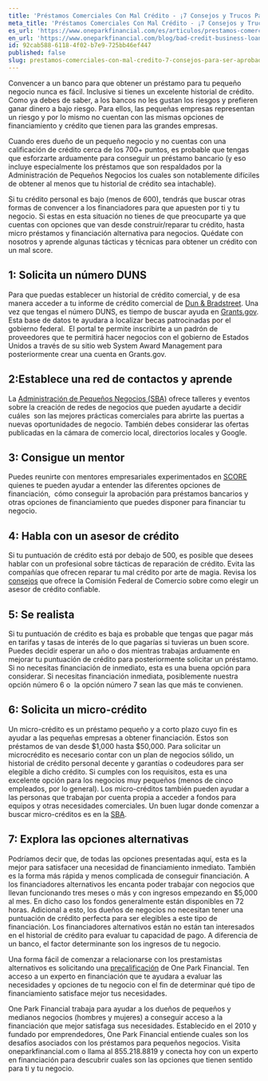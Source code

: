 ```yaml
---
title: 'Préstamos Comerciales Con Mal Crédito - ¡7 Consejos y Trucos Para Ser Aprobado!'
meta_title: 'Préstamos Comerciales Con Mal Crédito - ¡7 Consejos y Trucos Para Ser Aprobado!'
es_url: 'https://www.oneparkfinancial.com/es/articulos/prestamos-comerciales-con-mal-credito-7-consejos-para-ser-aprobado'
en_url: 'https://www.oneparkfinancial.com/blog/bad-credit-business-loans-7-tips-and-tricks-to-get-approved'
id: 92cab588-6118-4f02-b7e9-725bb46ef447
published: false
slug: prestamos-comerciales-con-mal-credito-7-consejos-para-ser-aprobado
---
```

<p>Convencer a un banco para que obtener un pr&eacute;stamo para tu peque&ntilde;o negocio nunca es f&aacute;cil. Inclusive si tienes un excelente historial de cr&eacute;dito. Como ya debes de saber, a los bancos no les gustan los riesgos y prefieren ganar dinero a bajo riesgo. Para ellos, las peque&ntilde;as empresas representan un riesgo y por lo mismo no cuentan con las mismas opciones de financiamiento y cr&eacute;dito que tienen para las grandes empresas.</p>

<p>Cuando eres due&ntilde;o de un peque&ntilde;o negocio y no cuentas con una calificaci&oacute;n de cr&eacute;dito cerca de los 700+ puntos, es probable que tengas que esforzarte arduamente para conseguir un pr&eacute;stamo bancario (y eso incluye especialmente los pr&eacute;stamos que son respaldados por la Administraci&oacute;n de Peque&ntilde;os Negocios los cuales son notablemente dif&iacute;ciles de obtener al menos que tu historial de cr&eacute;dito sea intachable).</p>

<p>Si tu cr&eacute;dito personal es bajo (menos de 600), tendr&aacute;s que buscar otras formas de convencer a los financiadores para que apuesten por ti y tu negocio. Si estas en esta situaci&oacute;n no tienes de que preocuparte ya que cuentas con opciones que van desde construir/reparar tu cr&eacute;dito, hasta micro pr&eacute;stamos y financiaci&oacute;n alternativa para negocios. Qu&eacute;date con nosotros y aprende algunas t&aacute;cticas y t&eacute;cnicas para obtener un cr&eacute;dito con un mal score.</p>

<h2>1: Solicita un n&uacute;mero DUNS </h2>

<p>Para que puedas establecer un historial de cr&eacute;dito comercial, y de esa manera acceder a tu informe de cr&eacute;dito comercial de <a href="https://iupdate.dnb.com/iUpdate/viewiUpdateHome.htm;jsessionid=A9C87768E3F759B25ADE4330A2D1BE0F.app2">Dun &amp; Bradstreet</a>. Una vez que tengas el n&uacute;mero DUNS, es tiempo de buscar ayuda en <a href="http://www.grants.gov/web/grants/search-grants.html">Grants.gov</a>. Esta base de datos te ayudara a localizar becas patrocinadas por el gobierno federal.&nbsp; El portal te permite inscribirte a un padr&oacute;n de proveedores que te permitir&aacute; hacer negocios con el gobierno de Estados Unidos a trav&eacute;s de su sitio web System Award Management para posteriormente crear una cuenta en Grants.gov.</p>

<h2>2:Establece una red de contactos y aprende</h2>

<p>La <a href="https://www.sba.gov/bienvenido-a-la-en-espanol">Administraci&oacute;n de Peque&ntilde;os Negocios (SBA)</a> ofrece talleres y eventos sobre la creaci&oacute;n de redes de negocios que pueden ayudarte a decidir cu&aacute;les &nbsp;son las mejores pr&aacute;cticas comerciales para abrirte las puertas a nuevas oportunidades de negocio. Tambi&eacute;n debes considerar las ofertas publicadas en la c&aacute;mara de comercio local, directorios locales y Google.</p>

<h2>3: Consigue un mentor</h2>

<p>Puedes reunirte con mentores empresariales experimentados en <a href="https://www.sba.gov/offices/headquarters/oed/resources/148091">SCORE</a> quienes te pueden ayudar a entender las diferentes opciones de financiaci&oacute;n,&nbsp; c&oacute;mo conseguir la aprobaci&oacute;n para pr&eacute;stamos bancarios y otras opciones de financiamiento que puedes disponer para financiar tu negocio.</p>

<h2>4: Habla con un asesor de cr&eacute;dito</h2>

<p>Si tu puntuaci&oacute;n de cr&eacute;dito est&aacute; por debajo de 500, es posible que desees hablar con un profesional sobre t&aacute;cticas de reparaci&oacute;n de cr&eacute;dito. Evita las compa&ntilde;&iacute;as que ofrecen reparar tu mal cr&eacute;dito por arte de magia. Revisa los <a href="https://www.consumidor.ftc.gov/">consejos</a> que ofrece la Comisi&oacute;n Federal de Comercio sobre como elegir un asesor de cr&eacute;dito confiable.</p>

<h2>5: Se realista</h2>

<p>Si tu puntuaci&oacute;n de cr&eacute;dito es baja es probable que tengas que pagar m&aacute;s en tarifas y tasas de inter&eacute;s de lo que pagar&iacute;as si tuvieras un buen score. Puedes decidir esperar un a&ntilde;o o dos mientras trabajas arduamente en mejorar tu puntuaci&oacute;n de cr&eacute;dito para posteriormente solicitar un pr&eacute;stamo. Si no necesitas financiaci&oacute;n de inmediato, esta es una buena opci&oacute;n para considerar. Si necesitas financiaci&oacute;n inmediata, posiblemente nuestra opci&oacute;n n&uacute;mero 6 o &nbsp;la opci&oacute;n n&uacute;mero 7 sean las que m&aacute;s te convienen.</p>

<h2>6: Solicita un micro-cr&eacute;dito</h2>

<p>Un micro-cr&eacute;dito es un pr&eacute;stamo peque&ntilde;o y a corto plazo cuyo fin es ayudar a las peque&ntilde;as empresas a obtener financiaci&oacute;n. Estos son pr&eacute;stamos de van desde $1,000 hasta $50,000. Para solicitar un microcr&eacute;dito es necesario contar con un plan de negocios s&oacute;lido, un historial de cr&eacute;dito personal decente y garant&iacute;as o codeudores para ser elegible a dicho cr&eacute;dito. Si cumples con los requisitos, esta es una excelente opci&oacute;n para los negocios muy peque&ntilde;os (menos de cinco empleados, por lo general). Los micro-cr&eacute;ditos tambi&eacute;n pueden ayudar a las personas que trabajan por cuenta propia a acceder a fondos para equipos y otras necesidades comerciales. Un buen lugar donde comenzar a buscar micro-cr&eacute;ditos es en la <a href="https://www.sba.gov/programas-de-financiamiento">SBA</a>.</p>

<h2>7: Explora las opciones alternativas</h2>

<p>Podr&iacute;amos decir que, de todas las opciones presentadas aqu&iacute;, esta es la mejor para satisfacer una necesidad de financiamiento inmediato. Tambi&eacute;n es la forma m&aacute;s r&aacute;pida y menos complicada de conseguir financiaci&oacute;n. A los financiadores alternativos les encanta poder trabajar con negocios que llevan funcionando tres meses o m&aacute;s y con ingresos empezando en $5,000 al mes. En dicho caso los fondos generalmente est&aacute;n disponibles en 72 horas. Adicional a esto, los due&ntilde;os de negocios no necesitan tener una puntuaci&oacute;n de cr&eacute;dito perfecta para ser elegibles a este tipo de financiaci&oacute;n. Los financiadores alternativos est&aacute;n no est&aacute;n tan interesados en el historial de cr&eacute;dito para evaluar tu capacidad de pago. A diferencia de un banco, el factor determinante son los ingresos de tu negocio.</p>

<p>Una forma f&aacute;cil de comenzar a relacionarse con los prestamistas alternativos es solicitando una <a href="https://www.oneparkfinancial.com/es/preaprob">precalificaci&oacute;n</a> de One Park Financial. Ten acceso a un experto en financiaci&oacute;n que te ayudara a evaluar las necesidades y opciones de tu negocio con el fin de determinar qu&eacute; tipo de financiamiento satisface mejor tus necesidades.</p>

<p>One Park Financial trabaja para ayudar a los due&ntilde;os de peque&ntilde;os y medianos negocios (hombres y mujeres) a conseguir acceso a la financiaci&oacute;n que mejor satisfaga sus necesidades. Establecido en el 2010 y fundado por emprendedores, One Park Financial entiende cuales son los desaf&iacute;os asociados con los pr&eacute;stamos para peque&ntilde;os negocios. Visita oneparkfinancial.com o llama al 855.218.8819 y conecta hoy con un experto en financiaci&oacute;n para descubrir cuales son las opciones que tienen sentido para ti y tu negocio.</p>